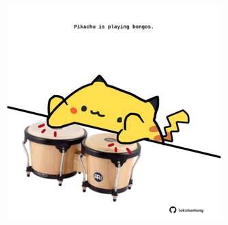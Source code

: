 <!-- built at 21/09/2023, 10:01:05 UTC -->
<p align="center">
  <img width="500" height="500" src="./ReadmeImage.svg">
</p>

